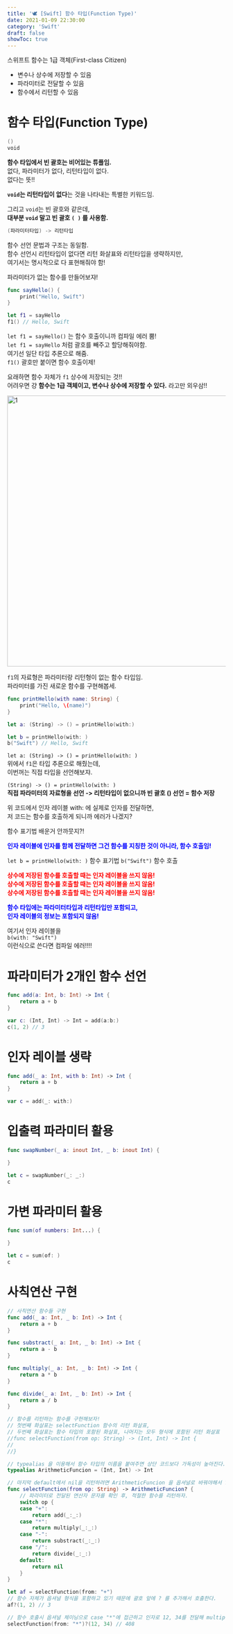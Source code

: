 ```yaml
---
title: '🕊 [Swift] 함수 타입(Function Type)'
date: 2021-01-09 22:30:00
category: 'Swift'
draft: false
showToc: true
---
```


스위프트 함수는 1급 객체(First-class Citizen)

- 변수나 상수에 저장할 수 있음
- 파라미터로 전달할 수 있음
- 함수에서 리턴할 수 있음

# 함수 타입(Function Type)

```swift
()
void
```

**함수 타입에서 빈 괄호는 비어있는 튜플임.**  
없다, 파라미터가 없다, 리턴타입이 없다.  
없다는 뜻!!

**`void`는 리턴타입이 없다**는 것을 나타내는 특별한 키워드임.

그리고 `void`는 빈 괄호와 같은데,  
**대부분 `void` 말고 빈 괄호 `( )` 를 사용함.**

```swift
(파라미터타입) -> 리턴타입
```

함수 선언 문법과 구조는 동일함.  
함수 선언시 리턴타입이 없다면 리턴 화살표와 리턴타입을 생략하지만,  
여기서는 명시적으로 다 표현해줘야 함!

파라미터가 없는 함수를 만들어보쟈!

```swift
func sayHello() {
    print("Hello, Swift")
}

let f1 = sayHello
f1() // Hello, Swift
```

`let f1 = sayHello()` 는 함수 호출이니까 컴파일 에러 뿜!  
`let f1 = sayHello` 처럼 괄호를 빼주고 할당해줘야함.  
여기선 일단 타입 추론으로 해줌.  
`f1()` 괄호만 붙이면 함수 호출이제!

요래하면 함수 자체가 `f1` 상수에 저장되는 것!!  
어려우면 걍 **함수는 1급 객체이고, 변수나 상수에 저장할 수 있다.** 라고만 외우삼!!

<img width="625" alt="1" src="https://user-images.githubusercontent.com/55340876/110239158-f48b9400-7f88-11eb-803d-bc5eef49269f.png">

`f1`의 자료형은 파라미터랑 리턴형이 없는 함수 타입임.  
파라미터를 가진 새로운 함수를 구현해봅세.

```swift
func printHello(with name: String) {
    print("Hello, \(name)")
}

let a: (String) -> () = printHello(with:)

let b = printHello(with: )
b("Swift") // Hello, Swift
```

`let a: (String) -> () = printHello(with: )`  
위에서 `f1`은 타입 추론으로 해줬는데,  
이번꺼는 직접 타입을 선언해보쟈.

`(String) -> () = printHello(with: )`  
**직접 파라미터의 자료형을 선언 -> 리턴타입이 없으니까 빈 괄호 () 선언 = 함수 저장**

위 코드에서 인자 레이블 with: 에 실제로 인자를 전달하면,  
저 코드는 함수를 호출하게 되니까 에러가 나겠지?

함수 표기법 배운거 안까뭇지?!

<span style="color: blue;">**인자 레이블에 인자를 함께 전달하면 그건 함수를 지칭한 것이 아니라, 함수 호출임!**</span>

`let b = printHello(with: )` 함수 표기법
`b("Swift")` 함수 호출

<span style="color: red;">**상수에 저장된 함수를 호출할 때는 인자 레이블을 쓰지 않음!  
상수에 저장된 함수를 호출할 때는 인자 레이블을 쓰지 않음!  
상수에 저장된 함수를 호출할 때는 인자 레이블을 쓰지 않음!**</span>

<span style="color: blue;">**함수 타입에는 파라미터타입과 리턴타입만 포함되고,  
인자 레이블의 정보는 포함되지 않음!**</span>

여기서 인자 레이블을  
`b(with: "Swift")`  
이런식으로 쓴다면 컴파일 에러!!!!

# 파라미터가 2개인 함수 선언

```swift
func add(a: Int, b: Int) -> Int {
    return a + b
}

var c: (Int, Int) -> Int = add(a:b:)
c(1, 2) // 3
```

# 인자 레이블 생략

```swift
func add(_ a: Int, with b: Int) -> Int {
    return a + b
}

var c = add(_: with:)
```

# 입출력 파라미터 활용

```swift
func swapNumber(_ a: inout Int, _ b: inout Int) {

}

let c = swapNumber(_: _:)
c
```

# 가변 파라미터 활용

```swift
func sum(of numbers: Int...) {

}

let c = sum(of: )
c
```

# 사칙연산 구현

```swift
// 사칙연산 함수들 구현
func add(_ a: Int, _ b: Int) -> Int {
    return a + b
}

func substract(_ a: Int, _ b: Int) -> Int {
    return a - b
}

func multiply(_ a: Int, _ b: Int) -> Int {
    return a * b
}

func divide(_ a: Int, _ b: Int) -> Int {
    return a / b
}

// 함수를 리턴하는 함수를 구현해보자!
// 첫번째 화살표는 selectFunction 함수의 리턴 화살표,
// 두번째 화살표는 함수 타입의 포함된 화살표, 나머지는 모두 형식에 포함된 리턴 화살표
//func selectFunction(from op: String) -> (Int, Int) -> Int {
//
//}

// typealias 을 이용해서 함수 타입의 이름을 붙여주면 상단 코드보다 가독성이 높아진다.
typealias ArithmeticFuncion = (Int, Int) -> Int

// 마지막 default에서 nil을 리턴하려면 ArithmeticFuncion 을 옵셔널로 바꿔야해서 ? 를 붙인다.
func selectFunction(from op: String) -> ArithmeticFuncion? {
    // 파라미터로 전달된 연산자 문자를 확인 후, 적절한 함수를 리턴하자.
    switch op {
    case "+":
        return add(_:_:)
    case "*":
        return multiply(_:_:)
    case "-":
        return substract(_:_:)
    case "/":
        return divide(_:_:)
    default:
        return nil
    }
}

let af = selectFunction(from: "+")
// 함수 자체가 옵셔널 형식을 포함하고 있기 때문에 괄호 앞에 ? 를 추가해서 호출한다.
af?(1, 2) // 3

// 함수 호출시 옵셔널 체이닝으로 case "*"에 접근하고 인자로 12, 34를 전달해 multiply을 리턴한다.
selectFunction(from: "*")?(12, 34) // 408
```

